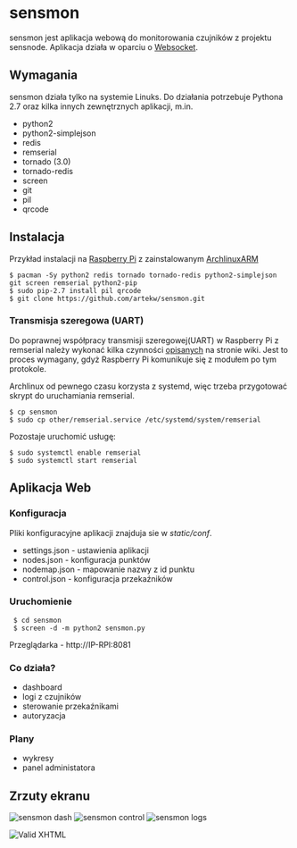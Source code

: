 # sensmon

sensmon jest aplikacja webową do monitorowania czujników z projektu sensnode. Aplikacja działa w oparciu o [Websocket](http://pl.wikipedia.org/wiki/WebSocket).

## Wymagania

sensmon działa tylko na systemie Linuks. Do działania potrzebuje Pythona 2.7 oraz kilka innych zewnętrznych aplikacji, m.in.

- python2
- python2-simplejson
- redis
- remserial
- tornado (3.0)
- tornado-redis
- screen
- git
- pil
- qrcode

## Instalacja

Przykład instalacji na [Raspberry Pi](http://raspberrypi.org) z zainstalowanym [ArchlinuxARM](http://archlinuxarm.org)

    $ pacman -Sy python2 redis tornado tornado-redis python2-simplejson git screen remserial python2-pip
    $ sudo pip-2.7 install pil qrcode
    $ git clone https://github.com/artekw/sensmon.git


### Transmisja szeregowa (UART)

Do poprawnej współpracy transmisji szeregowej(UART) w Raspberry Pi z remserial należy wykonać kilka czynności [opisanych](https://github.com/artekw/sensmon/wiki/Konsola-szeregowa) na stronie wiki. Jest to proces wymagany, gdyż Raspberry Pi komunikuje się z modułem po tym protokole.

Archlinux od pewnego czasu korzysta z systemd, więc trzeba przygotować skrypt do uruchamiania remserial.

    $ cp sensmon
    $ sudo cp other/remserial.service /etc/systemd/system/remserial

Pozostaje uruchomić usługę:

    $ sudo systemctl enable remserial
    $ sudo systemctl start remserial

## Aplikacja Web
### Konfiguracja

Pliki konfiguracyjne aplikacji znajduja sie w *static/conf*.

- settings.json - ustawienia aplikacji
- nodes.json - konfiguracja punktów
- nodemap.json - mapowanie nazwy z id punktu
- control.json - konfiguracja przekaźników

### Uruchomienie

     $ cd sensmon
     $ screen -d -m python2 sensmon.py

Przeglądarka - http://IP-RPI:8081

### Co działa?

- dashboard
- logi z czujników
- sterowanie przekaźnikami
- autoryzacja

### Plany

- wykresy
- panel administatora

## Zrzuty ekranu

![sensmon dash](https://dl.dropbox.com/u/677573/Photos/sensmon.png)
![sensmon control](https://dl.dropbox.com/u/677573/Photos/sensmon_c.png)
![sensmon logs](https://dl.dropbox.com/u/677573/Photos/sensmon_i.png)


![Valid XHTML](http://w3.org/Icons/valid-xhtml10)